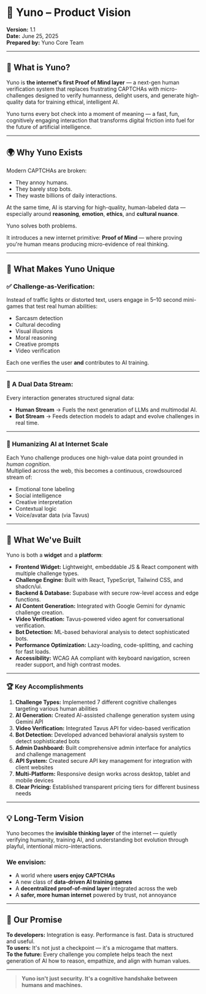 # 🧠 Yuno – Product Vision

**Version:** 1.1  
**Date:** June 25, 2025  
**Prepared by:** Yuno Core Team

---

## 🎯 What is Yuno?

Yuno is **the internet's first Proof of Mind layer** — a next-gen human verification system that replaces frustrating CAPTCHAs with micro-challenges designed to verify humanness, delight users, and generate high-quality data for training ethical, intelligent AI.

Yuno turns every bot check into a moment of meaning — a fast, fun, cognitively engaging interaction that transforms digital friction into fuel for the future of artificial intelligence.

---

## 🌍 Why Yuno Exists

Modern CAPTCHAs are broken:  
- They annoy humans.  
- They barely stop bots.  
- They waste billions of daily interactions.

At the same time, AI is starving for high-quality, human-labeled data — especially around **reasoning**, **emotion**, **ethics**, and **cultural nuance**.

Yuno solves both problems.

It introduces a new internet primitive: **Proof of Mind** — where proving you're human means producing micro-evidence of real thinking.

---

## 🧩 What Makes Yuno Unique

### ✅ Challenge-as-Verification:
Instead of traffic lights or distorted text, users engage in 5–10 second mini-games that test real human abilities:
- Sarcasm detection  
- Cultural decoding  
- Visual illusions  
- Moral reasoning  
- Creative prompts
- Video verification

Each one verifies the user **and** contributes to AI training.

---

### 📡 A Dual Data Stream:

Every interaction generates structured signal data:
- **Human Stream** → Fuels the next generation of LLMs and multimodal AI.
- **Bot Stream** → Feeds detection models to adapt and evolve challenges in real time.

---

### 🤖 Humanizing AI at Internet Scale

Each Yuno challenge produces one high-value data point grounded in *human cognition*.  
Multiplied across the web, this becomes a continuous, crowdsourced stream of:
- Emotional tone labeling  
- Social intelligence  
- Creative interpretation  
- Contextual logic  
- Voice/avatar data (via Tavus)

---

## 🚀 What We've Built

Yuno is both a **widget** and a **platform**:

- **Frontend Widget:** Lightweight, embeddable JS & React component with multiple challenge types.
- **Challenge Engine:** Built with React, TypeScript, Tailwind CSS, and shadcn/ui.
- **Backend & Database:** Supabase with secure row-level access and edge functions.
- **AI Content Generation:** Integrated with Google Gemini for dynamic challenge creation.
- **Video Verification:** Tavus-powered video agent for conversational verification.
- **Bot Detection:** ML-based behavioral analysis to detect sophisticated bots.
- **Performance Optimization:** Lazy-loading, code-splitting, and caching for fast loads.
- **Accessibility:** WCAG AA compliant with keyboard navigation, screen reader support, and high contrast modes.

---

### 🏆 Key Accomplishments

1. **Challenge Types:** Implemented 7 different cognitive challenges targeting various human abilities
2. **AI Generation:** Created AI-assisted challenge generation system using Gemini API
3. **Video Verification:** Integrated Tavus API for video-based verification
4. **Bot Detection:** Developed advanced behavioral analysis system to detect sophisticated bots
5. **Admin Dashboard:** Built comprehensive admin interface for analytics and challenge management
6. **API System:** Created secure API key management for integration with client websites
7. **Multi-Platform:** Responsive design works across desktop, tablet and mobile devices
8. **Clear Pricing:** Established transparent pricing tiers for different business needs

---

## 💡 Long-Term Vision

Yuno becomes the **invisible thinking layer** of the internet — quietly verifying humanity, training AI, and understanding bot evolution through playful, intentional micro-interactions.

### We envision:
- A world where **users enjoy CAPTCHAs**  
- A new class of **data-driven AI training games**  
- A **decentralized proof-of-mind layer** integrated across the web  
- A **safer, more human internet** powered by trust, not annoyance

---

## 🏁 Our Promise

**To developers:** Integration is easy. Performance is fast. Data is structured and useful.  
**To users:** It's not just a checkpoint — it's a microgame that matters.  
**To the future:** Every challenge you complete helps teach the next generation of AI how to reason, empathize, and align with human values.

---

> **Yuno isn't just security. It's a cognitive handshake between humans and machines.**
